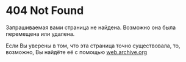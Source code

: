# 404 Not Found

Запрашиваемая вами страница не найдена. Возможно она была перемещена или удалена.

Если Вы уверены в том, что эта страница точно существовала, то, возможно, Вы найдёте её с помощью [web.archive.org](https://web.archive.org/web/*/sccraft.ru)
